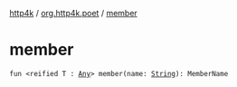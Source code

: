 [http4k](../index.md) / [org.http4k.poet](index.md) / [member](./member.md)

# member

`fun <reified T : `[`Any`](https://kotlinlang.org/api/latest/jvm/stdlib/kotlin/-any/index.html)`> member(name: `[`String`](https://kotlinlang.org/api/latest/jvm/stdlib/kotlin/-string/index.html)`): MemberName`